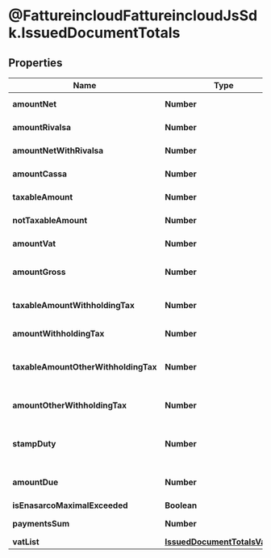 # @FattureincloudFattureincloudJsSdk.IssuedDocumentTotals

## Properties

Name | Type | Description | Notes
------------ | ------------- | ------------- | -------------
**amountNet** | **Number** | Total net amount. | 
**amountRivalsa** | **Number** | Rivalsa amount. | [optional] 
**amountNetWithRivalsa** | **Number** | Net amount with rivalsa. | [optional] 
**amountCassa** | **Number** | Cassa amount. | [optional] 
**taxableAmount** | **Number** | Taxable amount. | [optional] 
**notTaxableAmount** | **Number** | Not taxable amount. | [optional] 
**amountVat** | **Number** | Total vat amount. | 
**amountGross** | **Number** | Total grosas amount. | 
**taxableAmountWithholdingTax** | **Number** | Taxable withholding tax amount. | [optional] 
**amountWithholdingTax** | **Number** | Withholding tax amount. | [optional] 
**taxableAmountOtherWithholdingTax** | **Number** | Other withholding tax taxable amount. | [optional] 
**amountOtherWithholdingTax** | **Number** | Other withholding tax amount. | [optional] 
**stampDuty** | **Number** | Stamp duty value [0 if not present]. | [optional] 
**amountDue** | **Number** | Total amount due. | 
**isEnasarcoMaximalExceeded** | **Boolean** |  | 
**paymentsSum** | **Number** | Payments sum. | 
**vatList** | [**IssuedDocumentTotalsVatList**](IssuedDocumentTotalsVatList.md) |  | [optional] 


